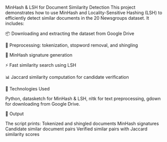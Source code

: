 MinHash & LSH for Document Similarity Detection
This project demonstrates how to use MinHash and Locality-Sensitive Hashing (LSH) to efficiently detect similar documents in the 20 Newsgroups dataset. It includes:

📦 Downloading and extracting the dataset from Google Drive

🧹 Preprocessing: tokenization, stopword removal, and shingling

🧠 MinHash signature generation

⚡ Fast similarity search using LSH

📊 Jaccard similarity computation for candidate verification


🔧 Technologies Used

Python,
datasketch for MinHash & LSH,
nltk for text preprocessing,
gdown for downloading from Google Drive.

📁 Output

The script prints:
Tokenized and shingled documents
MinHash signatures
Candidate similar document pairs
Verified similar pairs with Jaccard similarity scores
